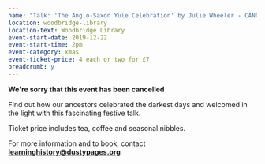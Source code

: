 ```yaml
---
name: "Talk: 'The Anglo-Saxon Yule Celebration' by Julie Wheeler - CANCELLED"
location: woodbridge-library
location-text: Woodbridge Library
event-start-date: 2019-12-22
event-start-time: 2pm
event-category: xmas
event-ticket-price: 4 each or two for £7
breadcrumb: y
---
```


**We're sorry that this event has been cancelled**

Find out how our ancestors celebrated the darkest days and welcomed in the light with this fascinating festive talk.

Ticket price includes tea, coffee and seasonal nibbles.

For more information and to book, contact **learninghistory@dustypages.org**
